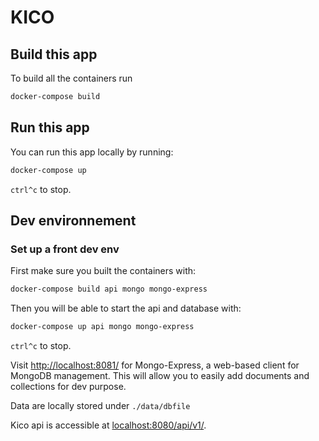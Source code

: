 # KICO

## Build this app

To build all the containers run

```bash
docker-compose build
```

## Run this app

You can run this app locally by running:

```bash
docker-compose up
```

`ctrl^c` to stop.

## Dev environnement

### Set up a front dev env

First make sure you built the containers with:

```bash
docker-compose build api mongo mongo-express
```

Then you will be able to start the api and database with:

```bash
docker-compose up api mongo mongo-express
```

`ctrl^c` to stop.

Visit <http://localhost:8081/> for Mongo-Express, a web-based client for MongoDB management. This will allow you to easily add documents and collections for dev purpose.

Data are locally stored under `./data/dbfile`

Kico api is accessible at <localhost:8080/api/v1/>.
